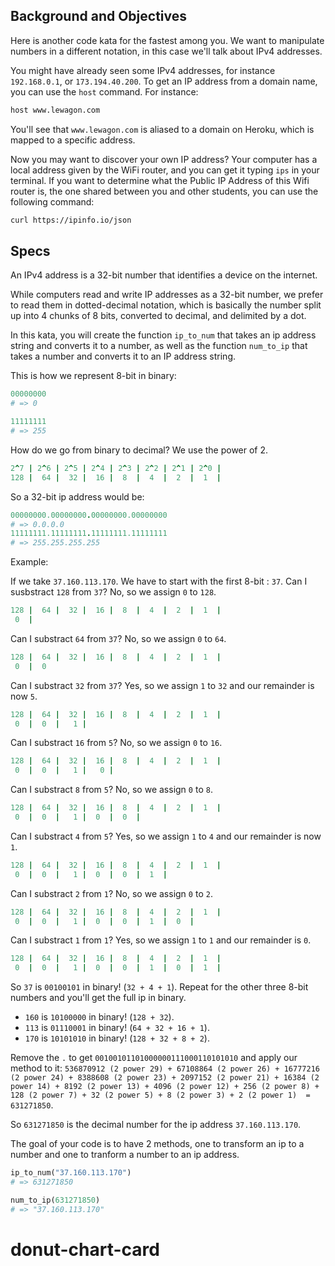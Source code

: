 ## Background and Objectives

Here is another code kata for the fastest among you. We want to manipulate numbers in a different notation, in this case we'll talk about IPv4 addresses.

You might have already seen some IPv4 addresses, for instance `192.168.0.1`, or `173.194.40.200`. To get an IP address from a domain name, you can use the `host` command. For instance:

```bash
host www.lewagon.com
```

You'll see that `www.lewagon.com` is aliased to a domain on Heroku, which is mapped to a specific address.

Now you may want to discover your own IP address? Your computer has a local address given by the WiFi router, and you can get it typing `ips` in your terminal. If you want to determine what the Public IP Address of this Wifi router is, the one shared between you and other students, you can use the following command:

```bash
curl https://ipinfo.io/json
```

## Specs

An IPv4 address is a 32-bit number that identifies a device on the internet.

While computers read and write IP addresses as a 32-bit number, we prefer to read them in dotted-decimal notation, which is basically the number split up into 4 chunks of 8 bits, converted to decimal, and delimited by a dot.

In this kata, you will create the function `ip_to_num` that takes an ip address string and converts it to a number, as well as the function `num_to_ip` that takes a number and converts it to an IP address string.

This is how we represent 8-bit in binary:

```ruby
00000000
# => 0

11111111
# => 255
```

How do we go from binary to decimal? We use the power of 2.

```ruby
2^7 | 2^6 | 2^5 | 2^4 | 2^3 | 2^2 | 2^1 | 2^0 |
128 |  64 |  32 |  16 |  8  |  4  |  2  |  1  |
```

So a 32-bit ip address would be:

```ruby
00000000.00000000.00000000.00000000
# => 0.0.0.0
11111111.11111111.11111111.11111111
# => 255.255.255.255
```

Example:

If we take `37.160.113.170`. We have to start with the first 8-bit : `37`. Can I susbstract `128` from `37`? No, so we assign  `0` to `128`.

```ruby
128 |  64 |  32 |  16 |  8  |  4  |  2  |  1  |
 0  |
```

Can I substract `64` from `37`? No, so we assign `0` to `64`.

```ruby
128 |  64 |  32 |  16 |  8  |  4  |  2  |  1  |
 0  |  0
```

Can I substract `32` from `37`? Yes, so we assign `1` to `32` and our remainder is now `5`.

```ruby
128 |  64 |  32 |  16 |  8  |  4  |  2  |  1  |
 0  |  0  |   1 |
```

Can I substract `16` from `5`? No, so we assign `0` to `16`.

```ruby
128 |  64 |  32 |  16 |  8  |  4  |  2  |  1  |
 0  |  0  |   1 |   0 |
```

Can I substract `8` from `5`? No, so we assign `0` to `8`.

```ruby
128 |  64 |  32 |  16 |  8  |  4  |  2  |  1  |
 0  |  0  |   1 |  0  |  0  |
```

Can I substract `4` from `5`? Yes, so we assign `1` to `4` and our remainder is now `1`.

```ruby
128 |  64 |  32 |  16 |  8  |  4  |  2  |  1  |
 0  |  0  |   1 |  0  |  0  |  1  |
```

Can I substract `2` from `1`? No, so we assign `0` to `2`.

```ruby
128 |  64 |  32 |  16 |  8  |  4  |  2  |  1  |
 0  |  0  |   1 |  0  |  0  |  1  |  0  |
```

Can I substract `1` from `1`? Yes, so we assign `1` to `1` and our remainder is `0`.

```ruby
128 |  64 |  32 |  16 |  8  |  4  |  2  |  1  |
 0  |  0  |   1 |  0  |  0  |  1  |  0  |  1  |
```

So `37` is `00100101` in binary! (`32 + 4 + 1`). Repeat for the other three 8-bit numbers and you'll get the full ip in binary.

- `160` is `10100000` in binary! (`128 + 32`).
- `113` is `01110001` in binary! (`64 + 32 + 16 + 1`).
- `170` is `10101010` in binary! (`128 + 32 + 8 + 2`).

Remove the `.` to get `00100101101000000111000110101010` and apply our method to it: `536870912 (2 power 29) + 67108864 (2 power 26) + 16777216 (2 power 24) + 8388608 (2 power 23) + 2097152 (2 power 21) + 16384 (2 power 14) + 8192 (2 power 13) + 4096 (2 power 12) + 256 (2 power 8) + 128 (2 power 7) + 32 (2 power 5) + 8 (2 power 3) + 2 (2 power 1)  = 631271850`.

So ```631271850``` is the decimal number for the ip address ```37.160.113.170```.

The goal of your code is to  have 2 methods, one to transform an ip to a number and one to tranform a number to an ip address.

```ruby
ip_to_num("37.160.113.170")
# => 631271850

num_to_ip(631271850)
# => "37.160.113.170"
```
# donut-chart-card
